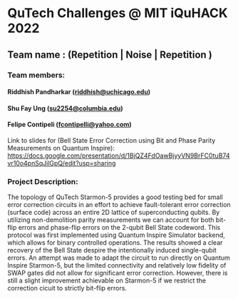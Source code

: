 # QuTech Challenges @ MIT iQuHACK 2022

## Team name : (Repetition | Noise | Repetition )
### Team members:

#### Riddhish Pandharkar (riddhish@uchicago.edu)

#### Shu Fay Ung (su2254@columbia.edu)

#### Felipe Contipeli (fcontipelli@yahoo.com)

Link to slides for (Bell State Error Correction using Bit and Phase Parity Measurements on Quantum Inspire):
https://docs.google.com/presentation/d/1BjQZ4FdOawBjyyVN9BrFC0tuB74vr10o4pnSqJilGpQ/edit?usp=sharing


### Project Description:

The topology of QuTech Starmon-5 provides a good testing bed for small error correction circuits in an effort to achieve fault-tolerant error correction (surface code) across an entire 2D lattice of superconducting qubits. By utilizing non-demolition parity measurements we can account for both bit-flip errors and phase-flip errors on the 2-qubit Bell State codeword. This protocol was first implemented using Quantum Inspire Simulator backend, which allows for binary controlled operations. The results showed a clear recovery of the Bell State despire the intentionally induced single-qubit errors. An attempt was made to adapt the circuit to run directly on Quantum Inspire Starmon-5, but the limited connectivity and relatively low fidelity of SWAP gates did not allow for significant error correction. However, there is still a slight improvement achievable on Starmon-5 if we restrict the correction cicuit to strictly bit-flip errors.

